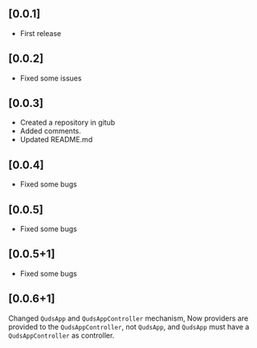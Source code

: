 ## [0.0.1]
* First release

## [0.0.2]
* Fixed some issues

## [0.0.3]
* Created a repository in gitub
* Added comments.
* Updated README.md

## [0.0.4]
* Fixed some bugs

## [0.0.5]
* Fixed some bugs

## [0.0.5+1]
* Fixed some bugs

## [0.0.6+1]
Changed `QudsApp` and `QudsAppController` mechanism,
Now providers are provided to the `QudsAppController`, not `QudsApp`, and `QudsApp` must have a `QudsAppController` as controller.
